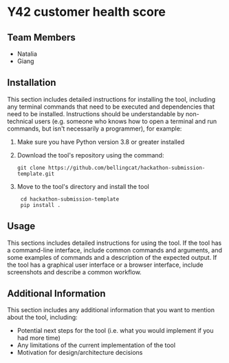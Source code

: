 # Y42 customer health score

## Team Members

- Natalia
- Giang

## Installation

This section includes detailed instructions for installing the tool, including any terminal commands that need to be executed and dependencies that need to be installed. Instructions should be understandable by non-technical users (e.g. someone who knows how to open a terminal and run commands, but isn't necessarily a programmer), for example:

1. Make sure you have Python version 3.8 or greater installed
2. Download the tool's repository using the command:
    
     `git clone https://github.com/bellingcat/hackathon-submission-template.git`
    
3. Move to the tool's directory and install the tool
    
    ```
     cd hackathon-submission-template
     pip install .
    
    ```
    

## Usage

This sections includes detailed instructions for using the tool. If the tool has a command-line interface, include common commands and arguments, and some examples of commands and a description of the expected output. If the tool has a graphical user interface or a browser interface, include screenshots and describe a common workflow.

## Additional Information

This section includes any additional information that you want to mention about the tool, including:

- Potential next steps for the tool (i.e. what you would implement if you had more time)
- Any limitations of the current implementation of the tool
- Motivation for design/architecture decisions
